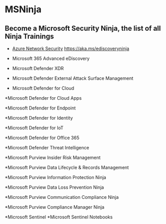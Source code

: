 # MSNinja
## Become a Microsoft Security Ninja, the list of all Ninja Trainings


* [Azure Network Security](https://techcommunity.microsoft.com/t5/azure-network-security/azure-network-security-ninja-training/ba-p/2356101)
https://aka.ms/ediscoveryninja

* Microsoft 365 Advanced eDiscovery
* Microsoft Defender XDR
* Microsoft Defender External Attack Surface Management
* Microsoft Defender for Cloud

*Microsoft Defender for Cloud Apps

*Microsoft Defender for Endpoint

*Microsoft Defender for Identity

*Microsoft Defender for IoT

*Microsoft Defender for Office 365

*Microsoft Defender Threat Intelligence

*Microsoft Purview Insider Risk Management

*Microsoft Purview Data Lifecycle & Records Management

*Microsoft Purview Information Protection Ninja

*Microsoft Purview Data Loss Prevention Ninja

*Microsoft Purview Communication Compliance Ninja

*Microsoft Purview Compliance Manager Ninja

*Microsoft Sentinel
*Microsoft Sentinel Notebooks
